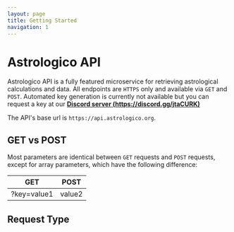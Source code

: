 ```yaml
---
layout: page
title: Getting Started
navigation: 1
---
```



# Astrologico API

Astrologico API is a fully featured microservice for retrieving astrological calculations and data. All endpoints are `HTTPS` only and available via `GET` and `POST`. Automated key generation is currently not available but you can request a key at our __[Discord server (https://discord.gg/jtaCURK)](https://discord.gg/jtaCURK)__

The API's base url is `https://api.astrologico.org`. 

## GET vs POST

Most parameters are identical between `GET` requests and `POST` requests, except for array parameters, which have the following difference:

| GET  | POST |
| ------------- | ------------- |
| ?key=value1|value2|value3  | key:[value1,value2,value3]  |

## Request Type
